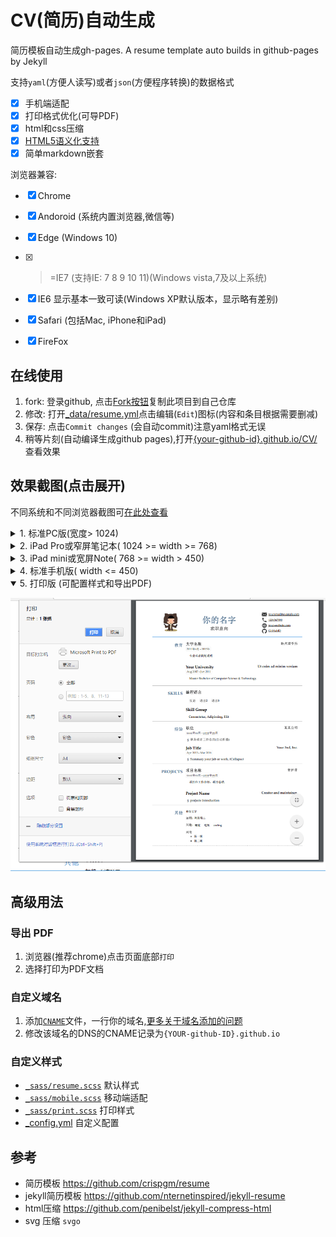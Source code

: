# CV(简历)自动生成
简历模板自动生成gh-pages. A resume template auto builds in github-pages by Jekyll

支持`yaml`(方便人读写)或者`json`(方便程序转换)的数据格式

* [x] 手机端适配
* [x] 打印格式优化(可导PDF)
* [x] html和css压缩
* [x] [HTML5语义化支持](https://validator.w3.org/nu/?doc=https%3A%2F%2Fnewfuture.github.io%2FCV%2F&showoutline=yes)
* [x] 简单markdown嵌套

浏览器兼容:

* [x] Chrome
* [x] Andoroid (系统内置浏览器,微信等)
* [x] Edge (Windows 10)
* [x] >=IE7 (支持IE: 7 8 9 10 11)(Windows vista,7及以上系统)
* [x] IE6 显示基本一致可读(Windows XP默认版本，显示略有差别)
* [x] Safari (包括Mac, iPhone和iPad)
* [x] FireFox



## 在线使用

1. fork: 登录github, 点击[Fork按钮](https://github.com/NewFuture/CV/fork)复制此项目到自己仓库
2. 修改: 打开[\_data/resume.yml](\_data/resume.yml)点击编辑(`Edit`)图标(内容和条目根据需要删减)
3. 保存: 点击`Commit changes` (会自动commit)注意yaml格式无误
4. 稍等片刻(自动编译生成github pages),打开[{your-github-id}.github.io/CV/](https://newfuture.github.io/CV/) 查看效果


## 效果截图(点击展开)

不同系统和不同浏览器截图可[在此处查看](https://developer.microsoft.com/en-us/microsoft-edge/tools/screenshots/?url=https%3A%2F%2Fnewfuture.github.io%2FCV%2F)

<details>
<summary> 1. 标准PC版(宽度> 1024)</summary>

![](assets/img/pc.png)
</details>
<details>
 <summary>2. iPad Pro或窄屏笔记本( 1024 >= width >= 768)</summary>

![](assets/img/large.png)
</details>
<details>
<summary>3. iPad mini或宽屏Note( 768 >= width > 450)</summary>

![](assets/img/ipad.png)
</details>
<details>
<summary>4. 标准手机版( width <= 450)</summary>

![](assets/img/iphone.png)
</details>
<details open>
<summary>5. 打印版 (可配置样式和导出PDF)</summary>

![](assets/img/print.png)
</details>




## 高级用法

### 导出 PDF
1. 浏览器(推荐chrome)点击页面底部`打印`
2. 选择打印为PDF文档

### 自定义域名

1. 添加[`CNAME`](https://github.com/NewFuture/CV/new/gh-pages/CNAME)文件，一行你的域名,[更多关于域名添加的问题](https://help.github.com/articles/adding-or-removing-a-custom-domain-for-your-github-pages-site/)
2. 修改该域名的DNS的CNAME记录为`{YOUR-github-ID}.github.io`

### 自定义样式
* [`_sass/resume.scss`](_sass/resume.scss) 默认样式
* [`_sass/mobile.scss`](_sass/mobile.scss) 移动端适配
* [`_sass/print.scss`](_sass/print.scss) 打印样式
* [_config.yml](https://github.com/NewFuture/CV/blob/gh-pages/_config.yml#L6) 自定义配置


## 参考

* 简历模板 https://github.com/crispgm/resume
* jekyll简历模板 https://github.com/nternetinspired/jekyll-resume
* html压缩 https://github.com/penibelst/jekyll-compress-html
* svg 压缩 `svgo`
